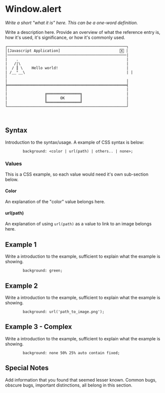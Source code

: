 # Window.alert

*Write a short "what it is" here. This can be a one-word definition.*

Write a description here. Provide an overview of what the reference entry is, how it's used, it's significance, or how it's commonly used.

```
┌──────────────────────────────────────────────────────┐
│[Javascript Application]                           🅇 |
│──────────────────────────────────────────────────────|
|    .                                                 |
|   /|\                                                |
|  / ║ \    Hello world!                               |
| /__°__\                                              | |                                                      │
|                                                      |
╞══════════════════════════════════════════════════════╡
│                                                      |
|                 ╔═══════════════╗                    |
|                 ║      OK       ║                    |
|                 ╚═══════════════╝                    │       
└──────────────────────────────────────────────────────┘



```

## Syntax

Introduction to the syntax/usage. A example of CSS syntax is below:

```
        background: <color | url(path) | others.. | none>;
```

### Values

This is a CSS example, so each value would need it's own sub-section below.

#### Color

An explanation of the "color" value belongs here.

#### url(path)

An explanation of using `url(path)` as a value to link to an image belongs here.

## Example 1

Write a introduction to the example, sufficient to explain what the example is showing.

```
        background: green;
```

## Example 2

Write a introduction to the example, sufficient to explain what the example is showing.

```
        background: url('path_to_image.png');
```

## Example 3 - Complex

Write a introduction to the example, sufficient to explain what the example is showing.

```
        background: none 50% 25% auto contain fixed;
```

## Special Notes

Add information that you found that seemed lesser known. Common bugs, obscure bugs, important distinctions, all belong in this section.